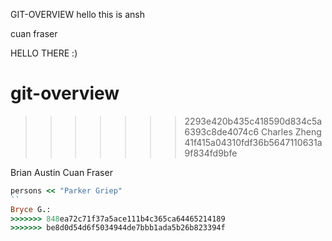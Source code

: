 

GIT-OVERVIEW
hello this is ansh


cuan fraser


HELLO THERE :)
# git-overview
>>>>>>> 2293e420b435c418590d834c5a6393c8de4074c6
Charles Zheng
>>>>>>> 41f415a04310fdf36b5647110631a9f834fd9bfe

Brian Austin
Cuan Fraser

```ruby
persons << "Parker Griep"
``
Bryce G.:
>>>>>>> 848ea72c71f37a5ace111b4c365ca64465214189
>>>>>>> be8d0d54d6f5034944de7bbb1ada5b26b823394f
